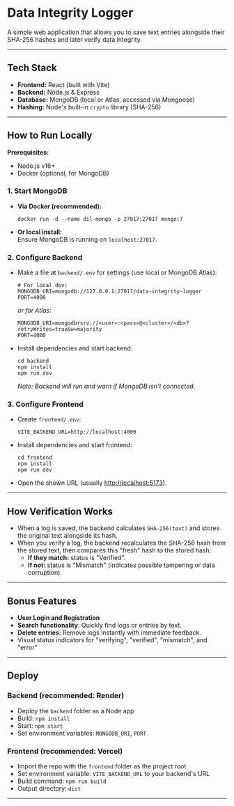 # Data Integrity Logger

A simple web application that allows you to save text entries alongside their SHA-256 hashes and later verify data integrity. 

---

## Tech Stack

- **Frontend:** React (built with Vite)
- **Backend:** Node.js & Express
- **Database:** MongoDB (local or Atlas, accessed via Mongoose)
- **Hashing:** Node's built-in `crypto` library (SHA-256)

---

## How to Run Locally

**Prerequisites:**  
- Node.js v16+  
- Docker (optional, for MongoDB)

### 1. Start MongoDB

- **Via Docker (recommended):**  
  ```
  docker run -d --name dil-mongo -p 27017:27017 mongo:7
  ```
- **Or local install:**  
  Ensure MongoDB is running on `localhost:27017`.

### 2. Configure Backend

- Make a file at `backend/.env` for settings (use local or MongoDB Atlas):
  ```
  # For local dev:
  MONGODB_URI=mongodb://127.0.0.1:27017/data-integrity-logger
  PORT=4000
  ```
  _or for Atlas:_
  ```
  MONGODB_URI=mongodb+srv://<user>:<pass>@<cluster>/<db>?retryWrites=true&w=majority
  PORT=4000
  ```

- Install dependencies and start backend:
  ```
  cd backend
  npm install
  npm run dev
  ```
  _Note: Backend will run and warn if MongoDB isn't connected._

### 3. Configure Frontend

- Create `frontend/.env`:
  ```
  VITE_BACKEND_URL=http://localhost:4000
  ```

- Install dependencies and start frontend:
  ```
  cd frontend
  npm install
  npm run dev
  ```
- Open the shown URL (usually [http://localhost:5173](http://localhost:5173)).

---

## How Verification Works

- When a log is saved, the backend calculates `SHA-256(text)` and stores the original text alongside its hash.
- When you verify a log, the backend recalculates the SHA-256 hash from the stored text, then compares this "fresh" hash to the stored hash:
  - **If they match:** status is "Verified".
  - **If not:** status is "Mismatch" (indicates possible tampering or data corruption).

---

## Bonus Features

- **User Login and Registration**
- **Search functionality**: Quickly find logs or entries by text.
- **Delete entries**: Remove logs instantly with immediate feedback.
- Visual status indicators for "verifying", "verified", "mismatch", and "error"


---

## Deploy

### Backend (recommended: Render)
- Deploy the `backend` folder as a Node app
- Build: `npm install`
- Start: `npm start`
- Set environment variables: `MONGODB_URI`, `PORT`

### Frontend (recommended: Vercel)
- Import the repo with the `frontend` folder as the project root
- Set environment variable: `VITE_BACKEND_URL` to your backend's URL
- Build command: `npm run build`
- Output directory: `dist`

---
